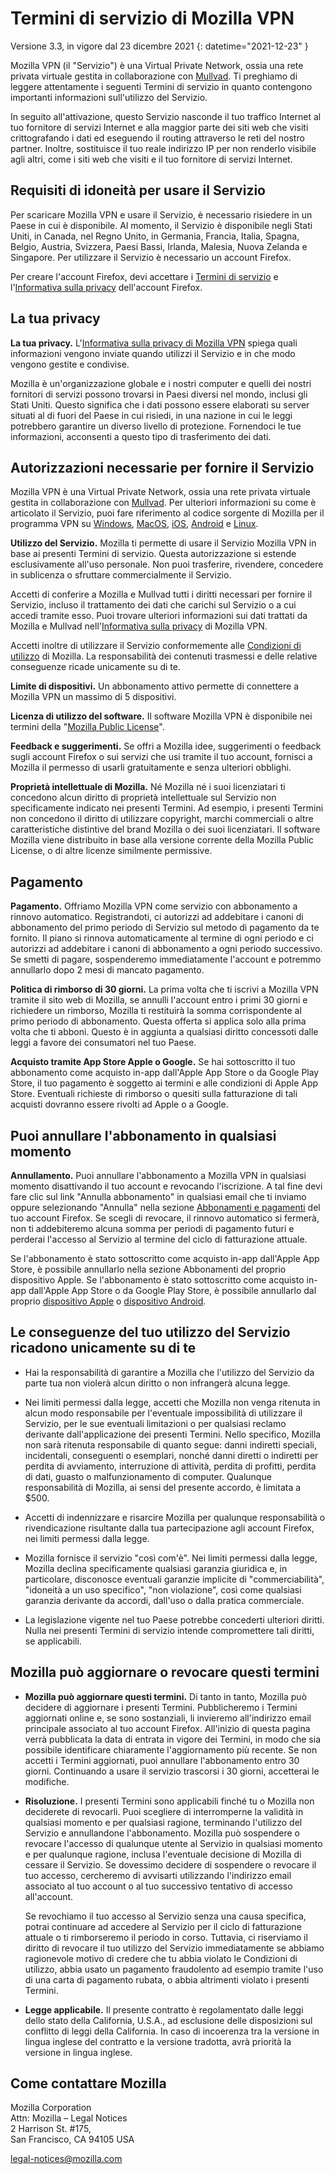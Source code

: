 ﻿# Termini di servizio di Mozilla VPN

Versione 3.3, in vigore dal 23 dicembre 2021
{: datetime="2021-12-23" }

Mozilla VPN (il "Servizio") è una Virtual Private Network, ossia una rete privata virtuale gestita in collaborazione con [Mullvad](https://mullvad.net). Ti preghiamo di leggere attentamente i seguenti Termini di servizio in quanto contengono importanti informazioni sull'utilizzo del Servizio.

In seguito all'attivazione, questo Servizio nasconde il tuo traffico Internet al tuo fornitore di servizi Internet e alla maggior parte dei siti web che visiti crittografando i dati ed eseguendo il routing attraverso le reti del nostro partner. Inoltre, sostituisce il tuo reale indirizzo IP per non renderlo visibile agli altri, come i siti web che visiti e il tuo fornitore di servizi Internet.

## Requisiti di idoneità per usare il Servizio

Per scaricare Mozilla VPN e usare il Servizio, è necessario risiedere in un Paese in cui è disponibile. Al momento, il Servizio è disponibile negli Stati Uniti, in Canada, nel Regno Unito, in Germania, Francia, Italia, Spagna, Belgio, Austria, Svizzera, Paesi Bassi, Irlanda, Malesia, Nuova Zelanda e Singapore. Per utilizzare il Servizio è necessario un account Firefox.

Per creare l'account Firefox, devi accettare i [Termini di servizio](https://www.mozilla.org/about/legal/terms/services/) e l'[Informativa sulla privacy](https://www.mozilla.org/privacy/firefox/) dell'account Firefox.

## La tua privacy

__La tua privacy.__ L'[Informativa sulla privacy di Mozilla VPN](https://www.mozilla.org/privacy/mozilla-vpn/) spiega quali informazioni vengono inviate quando utilizzi il Servizio e in che modo vengono gestite e condivise.

Mozilla è un'organizzazione globale e i nostri computer e quelli dei nostri fornitori di servizi possono trovarsi in Paesi diversi nel mondo, inclusi gli Stati Uniti. Questo significa che i dati possono essere elaborati su server situati al di fuori del Paese in cui risiedi, in una nazione in cui le leggi potrebbero garantire un diverso livello di protezione. Fornendoci le tue informazioni, acconsenti a questo tipo di trasferimento dei dati.

## Autorizzazioni necessarie per fornire il Servizio

Mozilla VPN è una Virtual Private Network, ossia una rete privata virtuale gestita in collaborazione con [Mullvad](https://mullvad.net). Per ulteriori informazioni su come è articolato il Servizio, puoi fare riferimento al codice sorgente di Mozilla per il programma VPN su [Windows](https://github.com/mozilla-services/guardian-vpn-windows), [MacOS](https://github.com/mozilla-mobile/mozilla-vpn-client/), [iOS](https://github.com/mozilla-mobile/guardian-vpn-ios), [Android](https://github.com/mozilla-mobile/guardian-vpn-android) e [Linux](https://github.com/mozilla-mobile/mozilla-vpn-client/).

__Utilizzo del Servizio.__ Mozilla ti permette di usare il Servizio Mozilla VPN in base ai presenti Termini di servizio. Questa autorizzazione si estende esclusivamente all'uso personale. Non puoi trasferire, rivendere, concedere in sublicenza o sfruttare commercialmente il Servizio.

Accetti di conferire a Mozilla e Mullvad tutti i diritti necessari per fornire il Servizio, incluso il trattamento dei dati che carichi sul Servizio o a cui accedi tramite esso. Puoi trovare ulteriori informazioni sui dati trattati da Mozilla e Mullvad nell'[Informativa sulla privacy](https://www.mozilla.org/privacy/mozilla-vpn/) di Mozilla VPN.

Accetti inoltre di utilizzare il Servizio conformemente alle [Condizioni di utilizzo](https://www.mozilla.org/about/legal/acceptable-use/) di Mozilla. La responsabilità dei contenuti trasmessi e delle relative conseguenze ricade unicamente su di te.

__Limite di dispositivi.__ Un abbonamento attivo permette di connettere a Mozilla VPN un massimo di 5 dispositivi.

__Licenza di utilizzo del software.__ Il software Mozilla VPN è disponibile nei termini della "[Mozilla Public License](https://www.mozilla.org/en-US/MPL/)".

__Feedback e suggerimenti.__ Se offri a Mozilla idee, suggerimenti o feedback sugli account Firefox o sui servizi che usi tramite il tuo account, fornisci a Mozilla il permesso di usarli gratuitamente e senza ulteriori obblighi.

__Proprietà intellettuale di Mozilla.__ Né Mozilla né i suoi licenziatari ti concedono alcun diritto di proprietà intellettuale sul Servizio non specificamente indicato nei presenti Termini. Ad esempio, i presenti Termini non concedono il diritto di utilizzare copyright, marchi commerciali o altre caratteristiche distintive del brand Mozilla o dei suoi licenziatari. Il software Mozilla viene distribuito in base alla versione corrente della Mozilla Public License, o di altre licenze similmente permissive.

## Pagamento

__Pagamento.__ Offriamo Mozilla VPN come servizio con abbonamento a rinnovo automatico. Registrandoti, ci autorizzi ad addebitare i canoni di abbonamento del primo periodo di Servizio sul metodo di pagamento da te fornito. Il piano si rinnova automaticamente al termine di ogni periodo e ci autorizzi ad addebitare i canoni di abbonamento a ogni periodo successivo. Se smetti di pagare, sospenderemo immediatamente l'account e potremmo annullarlo dopo 2 mesi di mancato pagamento.

__Politica di rimborso di 30 giorni.__ La prima volta che ti iscrivi a Mozilla VPN tramite il sito web di Mozilla, se annulli l'account entro i primi 30 giorni e richiedere un rimborso, Mozilla ti restituirà la somma corrispondente al primo periodo di abbonamento. Questa offerta si applica solo alla prima volta che ti abboni. Questo è in aggiunta a qualsiasi diritto concessoti dalle leggi a favore dei consumatori nel tuo Paese.

__Acquisto tramite App Store Apple o Google.__ Se hai sottoscritto il tuo abbonamento come acquisto in-app dall'Apple App Store o da Google Play Store, il tuo pagamento è soggetto ai termini e alle condizioni di Apple App Store. Eventuali richieste di rimborso o quesiti sulla fatturazione di tali acquisti dovranno essere rivolti ad Apple o a Google.


## Puoi annullare l'abbonamento in qualsiasi momento

__Annullamento.__ Puoi annullare l'abbonamento a Mozilla VPN in qualsiasi momento disattivando il tuo account e revocando l'iscrizione. A tal fine devi fare clic sul link "Annulla abbonamento" in qualsiasi email che ti inviamo oppure selezionando "Annulla" nella sezione [Abbonamenti e pagamenti](https://subscriptions.firefox.com) del tuo account Firefox. Se scegli di revocare, il rinnovo automatico si fermerà, non ti addebiteremo alcuna somma per periodi di pagamento futuri e perderai l'accesso al Servizio al termine del ciclo di fatturazione attuale.

Se l'abbonamento è stato sottoscritto come acquisto in-app dall'Apple App Store, è possibile annullarlo nella sezione Abbonamenti del proprio dispositivo Apple.
Se l'abbonamento è stato sottoscritto come acquisto in-app dall'Apple App Store o da Google Play Store, è possibile annullarlo dal proprio [dispositivo Apple](https://support.apple.com/HT202039) o [dispositivo Android](https://support.google.com/googleplay/answer/7018481?hl=en&co=GENIE.Platform%3DAndroid).

## Le conseguenze del tuo utilizzo del Servizio ricadono unicamente su di te

* Hai la responsabilità di garantire a Mozilla che l'utilizzo del Servizio da parte tua non violerà alcun diritto o non infrangerà alcuna legge.

* Nei limiti permessi dalla legge, accetti che Mozilla non venga ritenuta in alcun modo responsabile per l'eventuale impossibilità di utilizzare il Servizio, per le sue eventuali limitazioni o per qualsiasi reclamo derivante dall'applicazione dei presenti Termini. Nello specifico, Mozilla non sarà ritenuta responsabile di quanto segue: danni indiretti speciali, incidentali, conseguenti o esemplari, nonché danni diretti o indiretti per perdita di avviamento, interruzione di attività, perdita di profitti, perdita di dati, guasto o malfunzionamento di computer. Qualunque responsabilità di Mozilla, ai sensi del presente accordo, è limitata a $500.

* Accetti di indennizzare e risarcire Mozilla per qualunque responsabilità o rivendicazione risultante dalla tua partecipazione agli account Firefox, nei limiti permessi dalla legge.

* Mozilla fornisce il servizio "così com'è". Nei limiti permessi dalla legge, Mozilla declina specificamente qualsiasi garanzia giuridica e, in particolare, disconosce eventuali garanzie implicite di "commerciabilità", "idoneità a un uso specifico", "non violazione", così come qualsiasi garanzia derivante da accordi, dall'uso o dalla pratica commerciale.

* La legislazione vigente nel tuo Paese potrebbe concederti ulteriori diritti. Nulla nei presenti Termini di servizio intende compromettere tali diritti, se applicabili.

## Mozilla può aggiornare o revocare questi termini

* __Mozilla può aggiornare questi termini.__ Di tanto in tanto, Mozilla può decidere di aggiornare i presenti Termini. Pubblicheremo i Termini aggiornati online e, se sono sostanziali, li invieremo all'indirizzo email principale associato al tuo account Firefox. All'inizio di questa pagina verrà pubblicata la data di entrata in vigore dei Termini, in modo che sia possibile identificare chiaramente l'aggiornamento più recente. Se non accetti i Termini aggiornati, puoi annullare l'abbonamento entro 30 giorni. Continuando a usare il servizio trascorsi i 30 giorni, accetterai le modifiche.

* __Risoluzione.__ I presenti Termini sono applicabili finché tu o Mozilla non deciderete di revocarli. Puoi scegliere di interromperne la validità in qualsiasi momento e per qualsiasi ragione, terminando l'utilizzo del Servizio e annullandone l'abbonamento. Mozilla può sospendere o revocare l'accesso di qualunque utente al Servizio in qualsiasi momento e per qualunque ragione, inclusa l'eventuale decisione di Mozilla di cessare il Servizio. Se dovessimo decidere di sospendere o revocare il tuo accesso, cercheremo di avvisarti utilizzando l'indirizzo email associato al tuo account o al tuo successivo tentativo di accesso all'account.

  Se revochiamo il tuo accesso al Servizio senza una causa specifica, potrai continuare ad accedere al Servizio per il ciclo di fatturazione attuale o ti rimborseremo il periodo in corso. Tuttavia, ci riserviamo il diritto di revocare il tuo utilizzo del Servizio immediatamente se abbiamo ragionevole motivo di credere che tu abbia violato le Condizioni di utilizzo, abbia usato un pagamento fraudolento ad esempio tramite l'uso di una carta di pagamento rubata, o abbia altrimenti violato i presenti Termini.

* __Legge applicabile.__ Il presente contratto è regolamentato dalle leggi dello stato della California, U.S.A., ad esclusione delle disposizioni sul conflitto di leggi della California. In caso di incoerenza tra la versione in lingua inglese del contratto e la versione tradotta, avrà priorità la versione in lingua inglese.

## Come contattare Mozilla

Mozilla Corporation  
Attn: Mozilla – Legal Notices  
2 Harrison St. #175,  
San Francisco, CA 94105 USA 

legal-notices@mozilla.com
